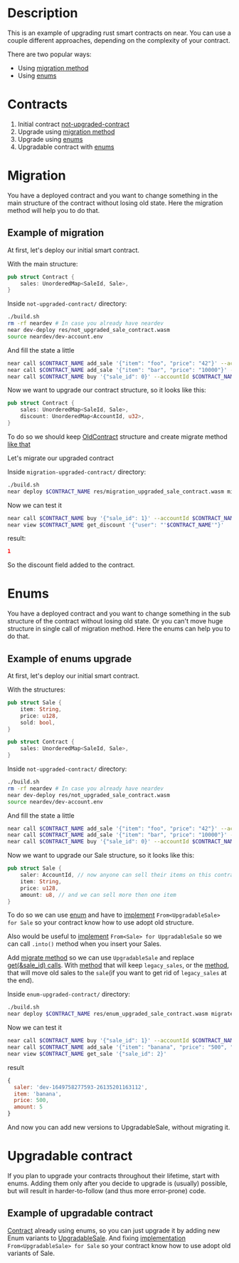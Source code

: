 # Description
This is an example of upgrading rust smart contracts on near. You can use a couple different approaches, depending on the complexity of your contract.

There are two popular ways: 
- Using [migration method](https://www.near-sdk.io/upgrading/production-basics#migration-method)
- Using [enums](https://www.near-sdk.io/upgrading/production-basics#using-enums)
  
# Contracts
1.  Initial contract [not-upgraded-contract](not-upgraded-contract/)
2.  Upgrade using [migration method](migration-upgraded-contract/) 
3.  Upgrade using [enums](enum-upgraded-contract/) 
4.  Upgradable contract with [enums](upgradable-contract)
# Migration
You have a deployed contract and you want to change something in the main structure of the contract without losing old state. Here the migration method will help you to do that.

## Example of migration
At first, let's deploy our initial smart contract.

With the main structure: 
```rust
pub struct Contract {
    sales: UnorderedMap<SaleId, Sale>,
}
```

Inside `not-upgraded-contract/` directory:
```bash
./build.sh
rm -rf neardev # In case you already have neardev
near dev-deploy res/not_upgraded_sale_contract.wasm
source neardev/dev-account.env
```

And fill the state a little
```bash
near call $CONTRACT_NAME add_sale '{"item": "foo", "price": "42"}' --accountId $CONTRACT_NAME
near call $CONTRACT_NAME add_sale '{"item": "bar", "price": "10000"}' --accountId $CONTRACT_NAME
near call $CONTRACT_NAME buy '{"sale_id": 0}' --accountId $CONTRACT_NAME --depositYocto 42
```

Now we want to upgrade our contract structure, so it looks like this:
```rust
pub struct Contract {
    sales: UnorderedMap<SaleId, Sale>,
    discount: UnorderedMap<AccountId, u32>,
}
```

To do so we should keep [OldContract](migration-upgraded-contract/src/lib.rs#L24) structure and create migrate method [like that](migration-upgraded-contract/src/lib.rs#L41)

Let's migrate our upgraded contract

Inside `migration-upgraded-contract/` directory:
```bash
./build.sh
near deploy $CONTRACT_NAME res/migration_upgraded_sale_contract.wasm migrate '{}'
```
Now we can test it
```bash
near call $CONTRACT_NAME buy '{"sale_id": 1}' --accountId $CONTRACT_NAME --depositYocto 10000
near view $CONTRACT_NAME get_discount '{"user": "'$CONTRACT_NAME'"}'
```
result:
```json
1
```
So the discount field added to the contract.

# Enums
You have a deployed contract and you want to change something in the sub structure of the contract without losing old state. Or you can't move huge structure in single call of migration method. Here the enums can help you to do that.

## Example of enums upgrade
At first, let's deploy our initial smart contract.

With the structures: 
```rust
pub struct Sale {
    item: String,
    price: u128,
    sold: bool,
}

pub struct Contract {
    sales: UnorderedMap<SaleId, Sale>,
}
```

Inside `not-upgraded-contract/` directory:
```bash
./build.sh
rm -rf neardev # In case you already have neardev
near dev-deploy res/not_upgraded_sale_contract.wasm
source neardev/dev-account.env
```

And fill the state a little
```bash
near call $CONTRACT_NAME add_sale '{"item": "foo", "price": "42"}' --accountId $CONTRACT_NAME
near call $CONTRACT_NAME add_sale '{"item": "bar", "price": "10000"}' --accountId $CONTRACT_NAME
near call $CONTRACT_NAME buy '{"sale_id": 0}' --accountId $CONTRACT_NAME --depositYocto 42
```

Now we want to upgrade our Sale structure, so it looks like this:
```rust
pub struct Sale {
    saler: AccountId, // now anyone can sell their items on this contract
    item: String,
    price: u128,
    amount: u8, // and we can sell more then one item
}
```

To do so we can use [enum](enum-upgraded-contract/src/lib.rs#L26) and have to [implement](enum-upgraded-contract/src/lib.rs#L31) `From<UpgradableSale> for Sale` so your contract know how to use adopt old structure.

Also would be useful to [implement](enum-upgraded-contract/src/lib.rs#L45) `From<Sale> for UpgradableSale` so we can call `.into()` method when you insert your Sales.

Add [migrate method](enum-upgraded-contract/src/lib.rs#L71) so we can use `UpgradableSale` and replace [get(&sale_id) calls](enum-upgraded-contract/src/lib.rs#L102). With [method](enum-upgraded-contract/src/lib.rs#L116) that will keep `legacy_sales`, or the [method](enum-upgraded-contract/src/lib.rs#L125), that will move old sales to the `sale`(if you want to get rid of `legacy_sales` at the end).

Inside `enum-upgraded-contract/` directory:
```bash
./build.sh
near deploy $CONTRACT_NAME res/enum_upgraded_sale_contract.wasm migrate '{}' 
```

Now we can test it
```bash
near call $CONTRACT_NAME buy '{"sale_id": 1}' --accountId $CONTRACT_NAME --depositYocto 10000
near call $CONTRACT_NAME add_sale '{"item": "banana", "price": "500", "amount": 5}' --accountId $CONTRACT_NAME
near view $CONTRACT_NAME get_sale '{"sale_id": 2}'
```
result
```javascript
{
  saler: 'dev-1649758277593-26135201163112',
  item: 'banana',
  price: 500,
  amount: 5
}
```

And now you can add new versions to UpgradableSale, without migrating it.

# Upgradable contract
If you plan to upgrade your contracts throughout their lifetime, start with enums. Adding them only after you decide to upgrade is (usually) possible, but will result in harder-to-follow (and thus more error-prone) code.

## Example of upgradable contract
[Contract](upgradable-contract/) already using enums, so you can just upgrade it by adding new Enum variants to [UpgradableSale](upgradable-contract/src/lib.rs#L26). And fixing [implementation](upgradable-contract/src/lib.rs#L31) `From<UpgradableSale> for Sale` so your contract know how to use adopt old variants of Sale.